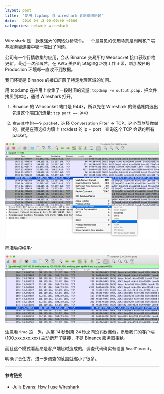 ```yaml
---
layout: post
title:  "使用 tcpdump 与 wireshark 诊断网络问题"
date:   2019-04-13 09:00:00 +0800
categories: network wireshark
---
```


Wireshark 是一款很强大的网络分析软件。一个最常见的使用场景是判断客户端与服务器连接中哪一端出了问题。

公司有一个行情收集的应用，会从 Binance 交易所的 Websocket 接口获取价格更新。最近一次部署后，在 AWS 美区的 Staging 环境工作正常，新加坡区的 Production 环境却一直收不到数据。

我们怀疑是 Binance 的接口屏蔽了特定地理区域的访问。

用 tcpdump 在应用上收集了一段时间的流量: `tcpdump -w output.pcap`，把文件拷贝到本地，通过 Wireshark 打开。

1. Binance 的 Websocket 端口是 9443，所以先在 Wireshark 的筛选框内选出包含这个端口的流量: `tcp.port == 9443`

2. 右击其中的一个 packet，选择 Conversation Filter -> TCP。这个菜单帮你做的，就是在筛选框内填上 src/dest 的 ip + port，查询这个 TCP 会话的所有 packet。

![wireshark-conversation-filter](/assets/wireshark-conversation-filter.png)

筛选后的结果:

![wireshark-filtered](/assets/wireshark-filtered.png)

注意看 time 这一列，从第 14 秒到第 24 秒之间没有数据包，然后我们的客户端 (100.xxx.xxx.xxx) 主动断开了链接，不是 Binance 服务器拒绝。

而且这个模式看起来是客户端超时造成的，调查代码确实有设置 `ReadTimeout`。

明确了责任方，进一步调查的范围就缩小了很多。

---
#### 参考链接
* [Julia Evans: How I use Wireshark](https://jvns.ca/blog/2018/06/19/what-i-use-wireshark-for/)
